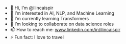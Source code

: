 - 👋 Hi, I’m @ilincaispir
- 👀 I’m interested in AI, NLP, and Machine Learning
- 🌱 I’m currently learning Transformers
- 💞️ I’m looking to collaborate on data science roles
- 📫 How to reach me: www.linkedin.com/in/ilincaispir   
- ⚡ Fun fact: I love to travel

<!---
ilincaispir/ilincaispir is a ✨ special ✨ repository because its `README.md` (this file) appears on your GitHub profile.
You can click the Preview link to take a look at your changes.
--->
